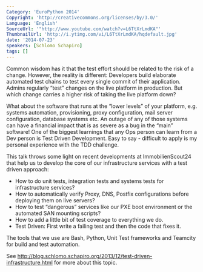 ```yaml
---
Category: 'EuroPython 2014'
Copyright: 'http://creativecommons.org/licenses/by/3.0/'
Language: 'English'
SourceUrl: '"http://www.youtube.com/watch?v=L6TtXrLmdKA"'
ThumbnailUrl: 'http://i.ytimg.com/vi/L6TtXrLmdKA/hqdefault.jpg'
date: '2014-07-23'
speakers: [Schlomo Schapiro]
tags: []
---
```

Common wisdom has it that the test effort should be related to the risk of a change. However, the reality is different: Developers build elaborate automated test chains to test every single commit of their application. Admins regularly “test” changes on the live platform in production. But which change carries a higher risk of taking the live platform down?

What about the software that runs at the “lower levels” of your platform, e.g. systems automation, provisioning, proxy configuration, mail server configuration, database systems etc. An outage of any of those systems can have a financial impact that is as severe as a bug in the “main” software!
One of the biggest learnings that any Ops person can learn from a Dev person is Test Driven Development. Easy to say - difficult to apply is my personal experience with the TDD challenge.

This talk throws some light on recent developments at ImmobilienScout24 that help us to develop the core of our infrastructure services with a test driven approach:

* How to do unit tests, integration tests and systems tests for infrastructure services?
* How to automatically verify Proxy, DNS, Postfix configurations before deploying them on live servers?
* How to test “dangerous” services like our PXE boot environment or the automated SAN mounting scripts?
* How to add a little bit of test coverage to everything we do.
* Test Driven: First write a failing test and then the code that fixes it.

The tools that we use are Bash, Python, Unit Test frameworks and Teamcity for build and test automation.

See http://blog.schlomo.schapiro.org/2013/12/test-driven-infrastructure.html for more about this topic.
